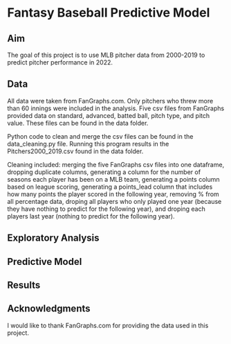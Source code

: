 # Fantasy Baseball Predictive Model

## Aim
The goal of this project is to use MLB pitcher data from 2000-2019 to predict pitcher performance in 2022. 

## Data
All data were taken from FanGraphs.com. Only pitchers who threw more than 60 innings were included in the analysis. Five csv files from FanGraphs provided data on standard, advanced, batted ball, pitch type, and pitch value. These files can be found in the data folder. 

Python code to clean and merge the csv files can be found in the data_cleaning.py file. Running this program results in the Pitchers2000_2019.csv found in the data folder. 

Cleaning included: merging the five FanGraphs csv files into one dataframe, dropping duplicate columns, generating a column for the number of seasons each player has been on a MLB team, generating a points column based on league scoring, generating a points_lead column that includes how many points the player scored in the following year, removing % from all percentage data, droping all players who only played one year (because they have nothing to predict for the following year), and droping each players last year (nothing to predict for the following year). 

## Exploratory Analysis

## Predictive Model

## Results

## Acknowledgments
I would like to thank FanGraphs.com for providing the data used in this project.
